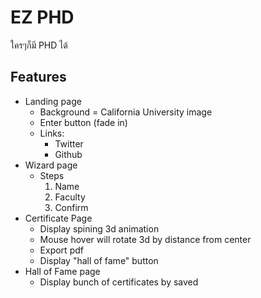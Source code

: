 # EZ PHD

ใครๆก็มี PHD ได้

## Features

- Landing page
  - Background = California University image
  - Enter button (fade in)
  - Links:
    - Twitter
    - Github
- Wizard page
  - Steps
    1. Name
    2. Faculty
    3. Confirm
- Certificate Page
  - Display spining 3d animation
  - Mouse hover will rotate 3d by distance from center
  - Export pdf
  - Display "hall of fame" button
- Hall of Fame page
  - Display bunch of certificates by saved
